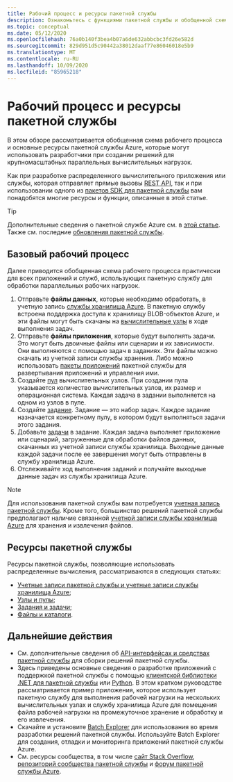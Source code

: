 ```yaml
---
title: Рабочий процесс и ресурсы пакетной службы
description: Ознакомьтесь с функциями пакетной службы и обобщенной схемой ее рабочего процесса с точки зрения разработки.
ms.topic: conceptual
ms.date: 05/12/2020
ms.openlocfilehash: 76a0b140f3bea4b07a6de632abbcbc3fd26e582d
ms.sourcegitcommit: 829d951d5c90442a38012daaf77e86046018e5b9
ms.translationtype: MT
ms.contentlocale: ru-RU
ms.lasthandoff: 10/09/2020
ms.locfileid: "85965218"
---
```

# <a name="batch-service-workflow-and-resources"></a>Рабочий процесс и ресурсы пакетной службы

В этом обзоре рассматривается обобщенная схема рабочего процесса и основные ресурсы пакетной службы Azure, которые могут использовать разработчики при создании решений для крупномасштабных параллельных вычислительных нагрузок.

Как при разработке распределенного вычислительного приложения или службы, которая отправляет прямые вызовы [REST API](/rest/api/batchservice/), так и при использовании одного из [пакетов SDK для пакетной службы](batch-apis-tools.md#batch-service-apis) вам понадобятся многие ресурсы и функции, описанные в этой статье.

> [!TIP]
> Дополнительные сведения о пакетной службе Azure см. в [этой статье](batch-technical-overview.md). Также см. последние [обновления пакетной службы](https://azure.microsoft.com/updates/?product=batch).

## <a name="basic-workflow"></a>Базовый рабочий процесс

Далее приводится обобщенная схема рабочего процесса практически для всех приложений и служб, использующих пакетную службу для обработки параллельных рабочих нагрузок.

1. Отправьте **файлы данных**, которые необходимо обработать, в учетную запись [службы хранилища Azure](../storage/index.yml). В пакетную службу встроена поддержка доступа к хранилищу BLOB-объектов Azure, и эти файлы могут быть скачаны на [вычислительные узлы](nodes-and-pools.md#nodes) в ходе выполнения задач.
2. Отправьте **файлы приложения**, которые будут выполнять задачи. Это могут быть двоичные файлы или сценарии и их зависимости. Они выполняются с помощью задач в заданиях. Эти файлы можно скачать из учетной записи службы хранения. Либо можно использовать [пакеты приложений](nodes-and-pools.md#application-packages) пакетной службы для развертывания приложений и управления ими.
3. Создайте [пул](nodes-and-pools.md#pools) вычислительных узлов. При создании пула указывается количество вычислительных узлов, их размер и операционная система. Каждая задача в задании выполняется на одном из узлов в пуле.
4. Создайте [задание](jobs-and-tasks.md#jobs). Задание — это набор задач. Каждое задание назначается конкретному пулу, в котором будут выполняться задачи этого задания.
5. Добавьте [задачи](jobs-and-tasks.md#tasks) в задание. Каждая задача выполняет приложение или сценарий, загруженные для обработки файлов данных, скачанных из учетной записи службы хранилища. Выходные данные каждой задачи после ее завершения могут быть отправлены в службу хранилища Azure.
6. Отслеживайте ход выполнения заданий и получайте выходные данные задач из службы хранилища Azure.

> [!NOTE]
> Для использования пакетной службы вам потребуется [учетная запись пакетной службы](accounts.md). Кроме того, большинство решений пакетной службы предполагают наличие связанной [учетной записи службы хранилища Azure](../storage/index.yml) для хранения и извлечения файлов.

## <a name="batch-service-resources"></a>Ресурсы пакетной службы

Ресурсы пакетной службы, позволяющие использовать распределенные вычисления, рассматриваются в следующих статьях:

- [Учетные записи пакетной службы и учетные записи службы хранилища Azure](accounts.md);
- [Узлы и пулы](nodes-and-pools.md);
- [Задания и задачи](jobs-and-tasks.md);
- [Файлы и каталоги](files-and-directories.md).

## <a name="next-steps"></a>Дальнейшие действия

- См. дополнительные сведения об [API-интерфейсах и средствах пакетной службы](batch-apis-tools.md) для сборки решений пакетной службы.
- Здесь приведены основные сведения о разработке приложений с поддержкой пакетной службы с помощью [клиентской библиотеки .NET для пакетной службы](quick-run-dotnet.md) или [Python](quick-run-python.md). В этом кратком руководстве рассматривается пример приложения, которое использует пакетную службу для выполнения рабочей нагрузки на нескольких вычислительных узлах и службу хранилища Azure для помещения файла рабочей нагрузки на промежуточное хранение и обработку и его извлечения.
- Скачайте и установите [Batch Explorer](https://azure.github.io/BatchExplorer/) для использования во время разработки решений пакетной службы. Используйте Batch Explorer для создания, отладки и мониторинга приложений пакетной службы Azure.
- См. ресурсы сообщества, в том числе [сайт Stack Overflow](https://stackoverflow.com/questions/tagged/azure-batch), [репозиторий сообщества пакетной службы](https://github.com/Azure/Batch) и [форум пакетной службы Azure](/answers/topics/azure-batch.html).
